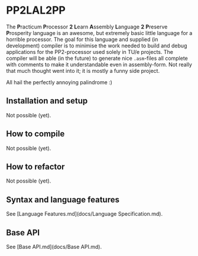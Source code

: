 # PP2LAL2PP

The **P**racticum **P**rocessor **2** **L**earn **A**ssembly **L**anguage **2** **P**reserve **P**rosperity language is an awesome, but extremely basic little language for a horrible processor. The goal for this language and supplied (in development) compiler is to minimise the work needed to build and debug applications for the PP2-processor used solely in TU/e projects.
The compiler will be able (in the future) to generate nice `.asm`-files all complete with comments to make it understandable even in assembly-form.
Not really that much thought went into it; it is mostly a funny side project.

All hail the perfectly annoying palindrome :)

## Installation and setup
Not possible (yet).

## How to compile
Not possible (yet).

## How to refactor
Not possible (yet).

## Syntax and language features
See [Language Features.md](docs/Language Specification.md).

## Base API
See [Base API.md](docs/Base API.md).
